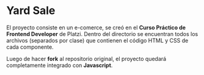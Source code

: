 # Yard Sale
El proyecto consiste en un e-comerce, se creó en el **Curso Práctico de Frontend Developer** de Platzi. Dentro del directorio se encuentran todos los archivos (separados por clase) que contienen el código HTML y CSS de cada componente.  

Luego de hacer **fork** al repositorio original, el proyecto quedará completamente integrado con **Javascript**.